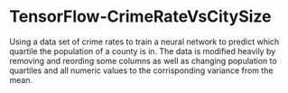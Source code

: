 # TensorFlow-CrimeRateVsCitySize
Using a data set of crime rates to train a neural network to predict which quartile the population of a county is in.
The data is modified heavily by removing and reording some columns as well as changing population to quartiles and all 
numeric values to the corrisponding variance from the mean.
